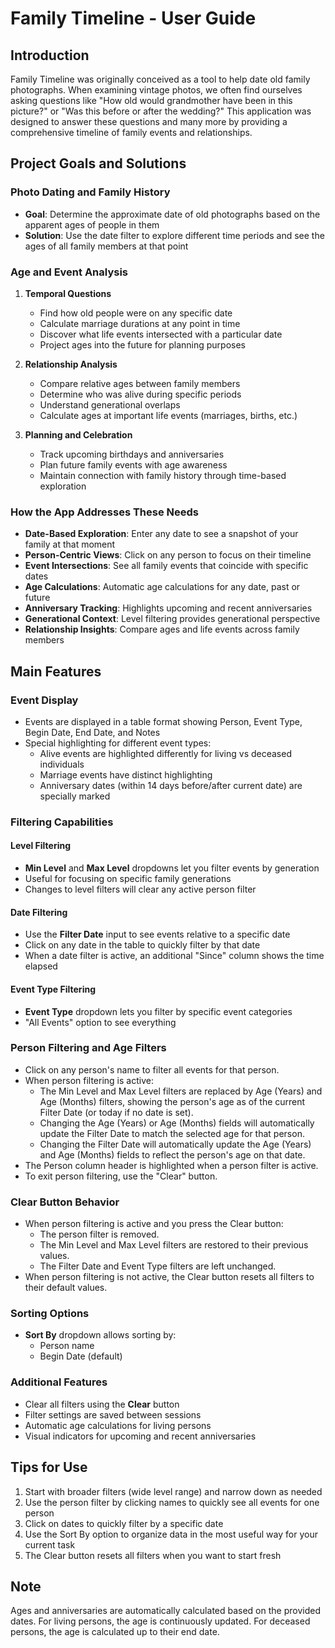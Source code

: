 # Family Timeline - User Guide

## Introduction
Family Timeline was originally conceived as a tool to help date old family photographs. When examining vintage photos, we often find ourselves asking questions like "How old would grandmother have been in this picture?" or "Was this before or after the wedding?" This application was designed to answer these questions and many more by providing a comprehensive timeline of family events and relationships.

## Project Goals and Solutions

### Photo Dating and Family History
- **Goal**: Determine the approximate date of old photographs based on the apparent ages of people in them
- **Solution**: Use the date filter to explore different time periods and see the ages of all family members at that point

### Age and Event Analysis
1. **Temporal Questions**
   - Find how old people were on any specific date
   - Calculate marriage durations at any point in time
   - Discover what life events intersected with a particular date
   - Project ages into the future for planning purposes

2. **Relationship Analysis**
   - Compare relative ages between family members
   - Determine who was alive during specific periods
   - Understand generational overlaps
   - Calculate ages at important life events (marriages, births, etc.)

3. **Planning and Celebration**
   - Track upcoming birthdays and anniversaries
   - Plan future family events with age awareness
   - Maintain connection with family history through time-based exploration

### How the App Addresses These Needs
- **Date-Based Exploration**: Enter any date to see a snapshot of your family at that moment
- **Person-Centric Views**: Click on any person to focus on their timeline
- **Event Intersections**: See all family events that coincide with specific dates
- **Age Calculations**: Automatic age calculations for any date, past or future
- **Anniversary Tracking**: Highlights upcoming and recent anniversaries
- **Generational Context**: Level filtering provides generational perspective
- **Relationship Insights**: Compare ages and life events across family members

## Main Features

### Event Display
- Events are displayed in a table format showing Person, Event Type, Begin Date, End Date, and Notes
- Special highlighting for different event types:
  - Alive events are highlighted differently for living vs deceased individuals
  - Marriage events have distinct highlighting
  - Anniversary dates (within 14 days before/after current date) are specially marked

### Filtering Capabilities

#### Level Filtering
- **Min Level** and **Max Level** dropdowns let you filter events by generation
- Useful for focusing on specific family generations
- Changes to level filters will clear any active person filter

#### Date Filtering
- Use the **Filter Date** input to see events relative to a specific date
- Click on any date in the table to quickly filter by that date
- When a date filter is active, an additional "Since" column shows the time elapsed

#### Event Type Filtering
- **Event Type** dropdown lets you filter by specific event categories
- "All Events" option to see everything


### Person Filtering and Age Filters
- Click on any person's name to filter all events for that person.
- When person filtering is active:
  - The Min Level and Max Level filters are replaced by Age (Years) and Age (Months) filters, showing the person's age as of the current Filter Date (or today if no date is set).
  - Changing the Age (Years) or Age (Months) fields will automatically update the Filter Date to match the selected age for that person.
  - Changing the Filter Date will automatically update the Age (Years) and Age (Months) fields to reflect the person's age on that date.
- The Person column header is highlighted when a person filter is active.
- To exit person filtering, use the "Clear" button.

### Clear Button Behavior
- When person filtering is active and you press the Clear button:
  - The person filter is removed.
  - The Min Level and Max Level filters are restored to their previous values.
  - The Filter Date and Event Type filters are left unchanged.
- When person filtering is not active, the Clear button resets all filters to their default values.

### Sorting Options
- **Sort By** dropdown allows sorting by:
  - Person name
  - Begin Date (default)

### Additional Features
- Clear all filters using the **Clear** button
- Filter settings are saved between sessions
- Automatic age calculations for living persons
- Visual indicators for upcoming and recent anniversaries

## Tips for Use
1. Start with broader filters (wide level range) and narrow down as needed
2. Use the person filter by clicking names to quickly see all events for one person
3. Click on dates to quickly filter by a specific date
4. Use the Sort By option to organize data in the most useful way for your current task
5. The Clear button resets all filters when you want to start fresh

## Note
Ages and anniversaries are automatically calculated based on the provided dates. For living persons, the age is continuously updated. For deceased persons, the age is calculated up to their end date.
